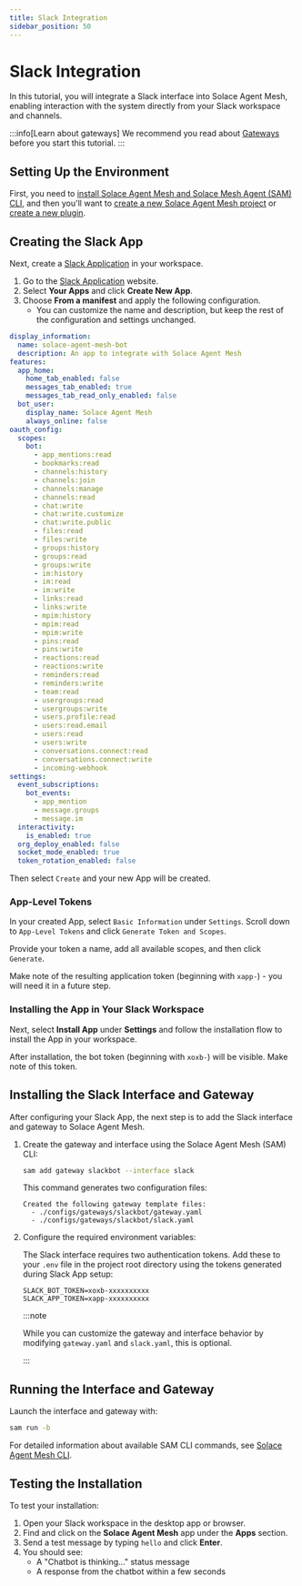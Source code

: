 ```yaml
---
title: Slack Integration
sidebar_position: 50
---
```


# Slack Integration

In this tutorial, you will integrate a Slack interface into Solace Agent Mesh, enabling interaction with the system directly from your Slack workspace and channels.

:::info[Learn about gateways]
We recommend you read about [Gateways](../concepts/gateways.md) before you start this tutorial.
:::

## Setting Up the Environment

First, you need to [install Solace Agent Mesh and Solace Mesh Agent (SAM) CLI](../getting-started/installation.md), and then you'll want to [create a new Solace Agent Mesh project](../getting-started/quick-start.md) or [create a new plugin](../concepts/plugins/create-plugin.md).

## Creating the Slack App

Next, create a [Slack Application](https://api.slack.com/apps) in your workspace.

1. Go to the [Slack Application](https://api.slack.com/apps) website.
2. Select **Your Apps** and click **Create New App**.
3. Choose **From a manifest** and apply the following configuration.
   - You can customize the name and description, but keep the rest of the configuration and settings unchanged.

```yaml
display_information:
  name: solace-agent-mesh-bot
  description: An app to integrate with Solace Agent Mesh
features:
  app_home:
    home_tab_enabled: false
    messages_tab_enabled: true
    messages_tab_read_only_enabled: false
  bot_user:
    display_name: Solace Agent Mesh
    always_online: false
oauth_config:
  scopes:
    bot:
      - app_mentions:read
      - bookmarks:read
      - channels:history
      - channels:join
      - channels:manage
      - channels:read
      - chat:write
      - chat:write.customize
      - chat:write.public
      - files:read
      - files:write
      - groups:history
      - groups:read
      - groups:write
      - im:history
      - im:read
      - im:write
      - links:read
      - links:write
      - mpim:history
      - mpim:read
      - mpim:write
      - pins:read
      - pins:write
      - reactions:read
      - reactions:write
      - reminders:read
      - reminders:write
      - team:read
      - usergroups:read
      - usergroups:write
      - users.profile:read
      - users:read.email
      - users:read
      - users:write
      - conversations.connect:read
      - conversations.connect:write
      - incoming-webhook
settings:
  event_subscriptions:
    bot_events:
      - app_mention
      - message.groups
      - message.im
  interactivity:
    is_enabled: true
  org_deploy_enabled: false
  socket_mode_enabled: true
  token_rotation_enabled: false
```

Then select `Create` and your new App will be created.

### App-Level Tokens

In your created App, select `Basic Information` under `Settings`. Scroll down to `App-Level Tokens` and click `Generate Token and Scopes`.

Provide your token a name, add all available scopes, and then click `Generate`.

Make note of the resulting application token (beginning with `xapp-`) - you will need it in a future step.

### Installing the App in Your Slack Workspace

Next, select **Install App** under **Settings** and follow the installation flow to install the App in your workspace.

After installation, the bot token (beginning with `xoxb-`) will be visible. Make note of this token.

## Installing the Slack Interface and Gateway

After configuring your Slack App, the next step is to add the Slack interface and gateway to Solace Agent Mesh.

1. Create the gateway and interface using the Solace Agent Mesh (SAM) CLI:

   ```sh
   sam add gateway slackbot --interface slack
   ```

   This command generates two configuration files:

   ```plain
   Created the following gateway template files:
     - ./configs/gateways/slackbot/gateway.yaml
     - ./configs/gateways/slackbot/slack.yaml
   ```

2. Configure the required environment variables:

   The Slack interface requires two authentication tokens. Add these to your `.env` file in the project root directory using the tokens generated during Slack App setup:

   ```env
   SLACK_BOT_TOKEN=xoxb-xxxxxxxxxx
   SLACK_APP_TOKEN=xapp-xxxxxxxxxx
   ```

   :::note

   While you can customize the gateway and interface behavior by modifying `gateway.yaml` and `slack.yaml`, this is optional.

   :::

## Running the Interface and Gateway

Launch the interface and gateway with:

```sh
sam run -b
```

For detailed information about available SAM CLI commands, see [Solace Agent Mesh CLI](../concepts/cli.md).

## Testing the Installation

To test your installation:

1. Open your Slack workspace in the desktop app or browser.
2. Find and click on the **Solace Agent Mesh** app under the **Apps** section.
3. Send a test message by typing `hello` and click **Enter**.
4. You should see:
   - A "Chatbot is thinking..." status message
   - A response from the chatbot within a few seconds
